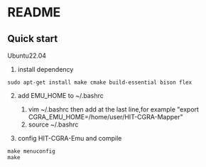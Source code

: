 # README

## Quick start

Ubuntu22.04

1. install dependency
```
sudo apt-get install make cmake build-essential bison flex
```

2. add EMU\_HOME to ~/.bashrc  
	1. vim ~/.bashrc then add at the last line,for example "export CGRA\_EMU\_HOME=/home/user/HIT-CGRA-Mapper"
	2. source ~/.bashrc

3. config HIT-CGRA-Emu and compile
```
make menuconfig
make
```

